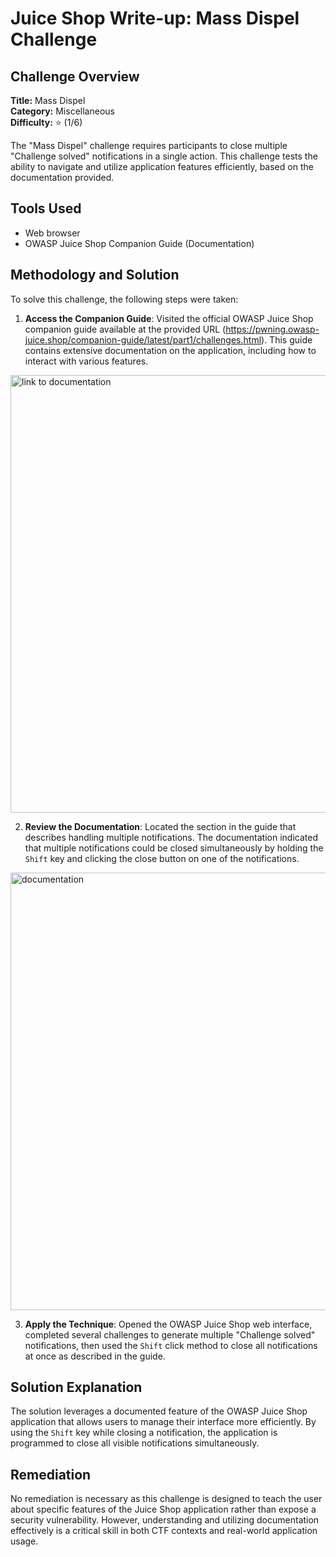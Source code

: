 # Juice Shop Write-up: Mass Dispel Challenge

## Challenge Overview

**Title:** Mass Dispel\
**Category:** Miscellaneous\
**Difficulty:** ⭐ (1/6)

The "Mass Dispel" challenge requires participants to close multiple "Challenge solved" notifications in a single action. This challenge tests the ability to navigate and utilize application features efficiently, based on the documentation provided.

## Tools Used

- Web browser
- OWASP Juice Shop Companion Guide (Documentation)

## Methodology and Solution

To solve this challenge, the following steps were taken:

1. **Access the Companion Guide**: Visited the official OWASP Juice Shop companion guide available at the provided URL (https://pwning.owasp-juice.shop/companion-guide/latest/part1/challenges.html). This guide contains extensive documentation on the application, including how to interact with various features.

<img src="../assets/difficulty1/difficulty1/mass_dispel_1.png" alt="link to documentation" width="700px">
  
2. **Review the Documentation**: Located the section in the guide that describes handling multiple notifications. The documentation indicated that multiple notifications could be closed simultaneously by holding the `Shift` key and clicking the close button on one of the notifications.

<img src="../assets/difficulty1/difficulty1/mass_dispel_2.png" alt="documentation" width="700px">

3. **Apply the Technique**: Opened the OWASP Juice Shop web interface, completed several challenges to generate multiple "Challenge solved" notifications, then used the `Shift` click method to close all notifications at once as described in the guide.

## Solution Explanation

The solution leverages a documented feature of the OWASP Juice Shop application that allows users to manage their interface more efficiently. By using the `Shift` key while closing a notification, the application is programmed to close all visible notifications simultaneously. 

## Remediation

No remediation is necessary as this challenge is designed to teach the user about specific features of the Juice Shop application rather than expose a security vulnerability. However, understanding and utilizing documentation effectively is a critical skill in both CTF contexts and real-world application usage.
